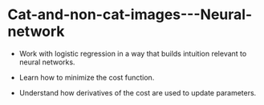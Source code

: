 # Cat-and-non-cat-images---Neural-network

- Work with logistic regression in a way that builds intuition relevant to neural networks.

- Learn how to minimize the cost function.

- Understand how derivatives of the cost are used to update parameters.

